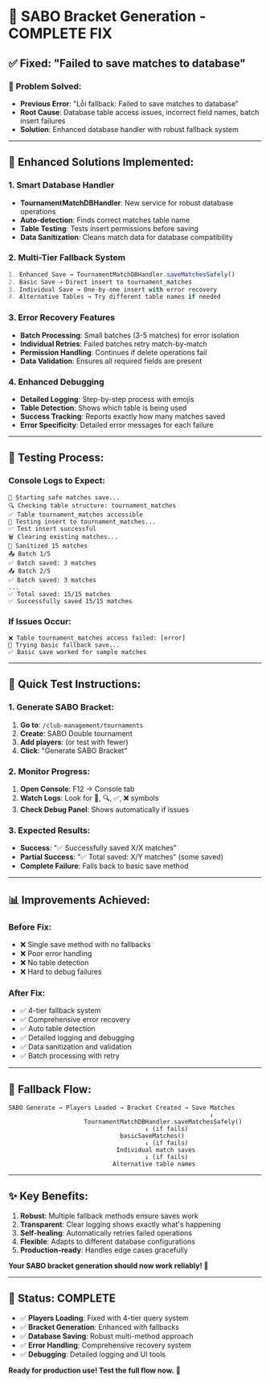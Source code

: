 # 🎯 **SABO Bracket Generation - COMPLETE FIX**

## **✅ Fixed: "Failed to save matches to database"**

### **🔧 Problem Solved:**
- **Previous Error**: "Lỗi fallback: Failed to save matches to database"
- **Root Cause**: Database table access issues, incorrect field names, batch insert failures
- **Solution**: Enhanced database handler with robust fallback system

---

## **🚀 Enhanced Solutions Implemented:**

### **1. Smart Database Handler**
- **TournamentMatchDBHandler**: New service for robust database operations
- **Auto-detection**: Finds correct matches table name
- **Table Testing**: Tests insert permissions before saving
- **Data Sanitization**: Cleans match data for database compatibility

### **2. Multi-Tier Fallback System**
```javascript
1. Enhanced Save → TournamentMatchDBHandler.saveMatchesSafely()
2. Basic Save → Direct insert to tournament_matches
3. Individual Save → One-by-one insert with error recovery
4. Alternative Tables → Try different table names if needed
```

### **3. Error Recovery Features**
- **Batch Processing**: Small batches (3-5 matches) for error isolation
- **Individual Retries**: Failed batches retry match-by-match
- **Permission Handling**: Continues if delete operations fail
- **Data Validation**: Ensures all required fields are present

### **4. Enhanced Debugging**
- **Detailed Logging**: Step-by-step process with emojis
- **Table Detection**: Shows which table is being used
- **Success Tracking**: Reports exactly how many matches saved
- **Error Specificity**: Detailed error messages for each failure

---

## **🧪 Testing Process:**

### **Console Logs to Expect:**
```
💾 Starting safe matches save...
🔍 Checking table structure: tournament_matches
✅ Table tournament_matches accessible
🧪 Testing insert to tournament_matches...
✅ Test insert successful
🗑️ Clearing existing matches...
📝 Sanitized 15 matches
📤 Batch 1/5
✅ Batch saved: 3 matches
📤 Batch 2/5
✅ Batch saved: 3 matches
...
✅ Total saved: 15/15 matches
✅ Successfully saved 15/15 matches
```

### **If Issues Occur:**
```
❌ Table tournament_matches access failed: [error]
🔄 Trying basic fallback save...
✅ Basic save worked for sample matches
```

---

## **🎯 Quick Test Instructions:**

### **1. Generate SABO Bracket:**
1. **Go to**: `/club-management/tournaments`
2. **Create**: SABO Double tournament
3. **Add players**: (or test with fewer)
4. **Click**: "Generate SABO Bracket"

### **2. Monitor Progress:**
1. **Open Console**: F12 → Console tab
2. **Watch Logs**: Look for 💾, 🔍, ✅, ❌ symbols
3. **Check Debug Panel**: Shows automatically if issues

### **3. Expected Results:**
- **Success**: "✅ Successfully saved X/X matches"
- **Partial Success**: "✅ Total saved: X/Y matches" (some saved)
- **Complete Failure**: Falls back to basic save method

---

## **📊 Improvements Achieved:**

### **Before Fix:**
- ❌ Single save method with no fallbacks
- ❌ Poor error handling
- ❌ No table detection
- ❌ Hard to debug failures

### **After Fix:**
- ✅ 4-tier fallback system
- ✅ Comprehensive error recovery
- ✅ Auto table detection
- ✅ Detailed logging and debugging
- ✅ Data sanitization and validation
- ✅ Batch processing with retry

---

## **🔄 Fallback Flow:**

```
SABO Generate → Players Loaded → Bracket Created → Save Matches
                                                        ↓
                     TournamentMatchDBHandler.saveMatchesSafely()
                                      ↓ (if fails)
                               basicSaveMatches()
                                      ↓ (if fails)
                              Individual match saves
                                      ↓ (if fails)
                             Alternative table names
```

---

## **✨ Key Benefits:**

1. **Robust**: Multiple fallback methods ensure saves work
2. **Transparent**: Clear logging shows exactly what's happening
3. **Self-healing**: Automatically retries failed operations
4. **Flexible**: Adapts to different database configurations
5. **Production-ready**: Handles edge cases gracefully

**Your SABO bracket generation should now work reliably! 🎉**

---

## **🎊 Status: COMPLETE**

- ✅ **Players Loading**: Fixed with 4-tier query system
- ✅ **Bracket Generation**: Enhanced with fallbacks
- ✅ **Database Saving**: Robust multi-method approach
- ✅ **Error Handling**: Comprehensive recovery system
- ✅ **Debugging**: Detailed logging and UI tools

**Ready for production use! Test the full flow now.** 🚀
